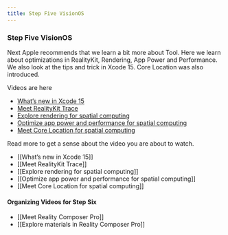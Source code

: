 ```yaml
---
title: Step Five VisionOS
---
```


### Step Five VisionOS

Next Apple recommends that we learn a bit more about Tool. Here we learn about optimizations in RealityKit, Rendering, App Power and Performance. We also look at the tips and trick in Xcode 15. Core Location was also introduced.

Videos are here
- [What’s new in Xcode 15](https://developer.apple.com/videos/play/wwdc2023/10165/)
- [Meet RealityKit Trace](https://developer.apple.com/videos/play/wwdc2023/10099/)
- [Explore rendering for spatial computing](https://developer.apple.com/videos/play/wwdc2023/10095/)
- [Optimize app power and performance for spatial computing](https://developer.apple.com/videos/play/wwdc2023/10100/)
- [Meet Core Location for spatial computing](https://developer.apple.com/videos/play/wwdc2023/10146/)

Read more to get a sense about the video you are about to watch. 
- [[What’s new in Xcode 15]]
- [[Meet RealityKit Trace]]
- [[Explore rendering for spatial computing]]
- [[Optimize app power and performance for spatial computing]]
- [[Meet Core Location for spatial computing]]


#### Organizing Videos for Step Six
- [[Meet Reality Composer Pro]]
- [[Explore materials in Reality Composer Pro]]
